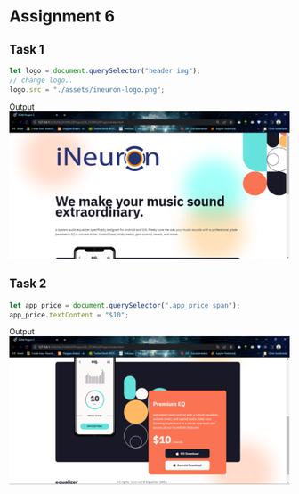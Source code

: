 # Assignment 6

## Task 1

```javascript
let logo = document.querySelector("header img");
// change logo..
logo.src = "./assets/ineuron-logo.png";
```

Output
![Task 1](./Output/output1.png 'Task 1')

## Task 2

```javascript
let app_price = document.querySelector(".app_price span");
app_price.textContent = "$10";
```

Output
![Task 2](./Output/output2.png 'Task 2')
